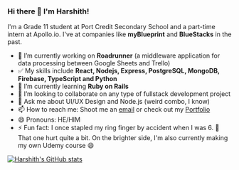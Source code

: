 ### Hi there 👋 I'm Harshith!

I'm a Grade 11 student at Port Credit Secondary School and a part-time intern at Apollo.io. I've at companies like **myBlueprint** and **BlueStacks** in the past.

- 🔭 I’m currently working on **Roadrunner** (a middleware application for data processing between Google Sheets and Trello)
- ✅ My skills include **React, Nodejs, Express, PostgreSQL, MongoDB, Firebase, TypeScript and Python**
- 🌱 I’m currently learning **Ruby on Rails**
- 👯 I’m looking to collaborate on any type of fullstack development project
- 💬 Ask me about UI/UX Design and Node.js (weird combo, I know)
- 📫 How to reach me: Shoot me an [email](mailto:harshithl1777@gmail.com) or check out my [Portfolio](https://harshithl.me)
- 😄 Pronouns: HE/HIM
- ⚡ Fun fact: I once stapled my ring finger by accident when I was 6. 😬 That one hurt quite a bit. On the brighter side, I'm also currently making my own Udemy course 😄


[![Harshith's GitHub stats](https://github-readme-stats.vercel.app/api?username=harshithl1777)](https://github.com/anuraghazra/github-readme-stats)
